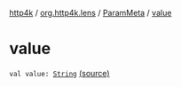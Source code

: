 [http4k](../../index.md) / [org.http4k.lens](../index.md) / [ParamMeta](index.md) / [value](./value.md)

# value

`val value: `[`String`](https://kotlinlang.org/api/latest/jvm/stdlib/kotlin/-string/index.html) [(source)](https://github.com/http4k/http4k/blob/master/http4k-core/src/main/kotlin/org/http4k/lens/ParamMeta.kt#L3)